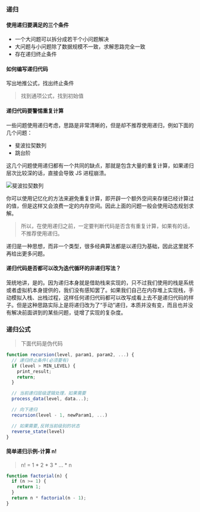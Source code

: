 ### 递归

#### 使用递归要满足的三个条件

- 一个大问题可以拆分成若干个小问题解决
- 大问题与小问题除了数据规模不一致，求解思路完全一致
- 存在递归终止条件

#### 如何编写递归代码

写出地推公式，找出终止条件

> 找到通项公式，找到初始值

#### 递归代码要警惕重复计算

一些问题使用递归考虑，思路是非常清晰的，但是却不推荐使用递归，例如下面的几个问题：

- 斐波拉契数列
- 跳台阶

这几个问题使用递归都有一个共同的缺点，那就是包含大量的重复计算，如果递归层次比较深的话，直接会导致 JS 进程崩溃。

<img :src="$withBase('/斐波拉契数列.jpg')" alt="斐波拉契数列" />

你可以使用记忆化的方法来避免重复计算，即开辟一个额外空间来存储已经计算过的值，但是这样又会浪费一定的内存空间。因此上面的问题一般会使用动态规划求解。

> 所以，在使用递归之前，一定要判断代码是否含有重复计算，如果有的话，不推荐使用递归。

递归是一种思想，而非一个类型，很多经典算法都是以递归为基础，因此这里就不再给出更多问题。

#### 递归代码是否都可以改为迭代循环的非递归写法？

笼统地讲，是的。因为递归本身就是借助栈来实现的，只不过我们使用的栈是系统或者虚拟机本身提供的，我们没有感知罢了。如果我们自己在内存堆上实现栈，手动模拟入栈、出栈过程，这样任何递归代码都可以改写成看上去不是递归代码的样子。但是这种思路实际上是将递归改为了“手动”递归，本质并没有变，而且也并没有解决前面讲到的某些问题，徒增了实现的复杂度。

### 递归公式

> 下面代码是伪代码

```js
function recursion(level, param1, param2, ...) {
  // 递归终止条件(必须要有)
  if (level > MIN_LEVEL) {
    print_result;
    return;
  }

  // 当前递归层级逻辑处理，如果需要
  process_data(level, data...);

  // 向下递归
  recursion(level - 1, newParam1, ...)

  // 如果需要,反转当前级别的状态
  reverse_state(level)
}
```

#### 简单递归示例-计算 n!

> n! = 1 \* 2 \* 3 \* ... \* n

```js
function factorial(n) {
  if (n >= 1) {
    return 1;
  }
  return n * factorial(n - 1);
}
```
